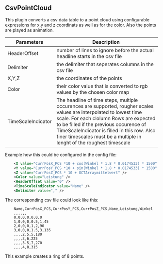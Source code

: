 
CsvPointCloud
------------------

This plugin converts a csv data table to a point cloud using configurable expressions for x,y and z coordinats as well as for the color.
Also the points are played as animation.

|Parameters|Description|
|----------|-----------|
|HeaderOffset | number of lines to ignore before the actual headline starts in the csv file|
|Delimiter | the delimiter that seperates columns in the csv file|
|X,Y,Z | the coordinates of the points|
|Color | their color value that is converted to rgb values by the chosen color map|
|TimeScaleIndicator | The headline of time steps, multiple occurences are supported, rougher scales values are interpolated to lowest time scale. For each clolumn Rows are expected to be filled if the previous occurence of TimeScaleIndicator is filled in this row. Also finer timescales must be a multiple in lenght of the roughest timescale  |



Example how this could be configured in the config file:

```xml
    <X value="CurrPosX_PCS *10 + cos(Winkel * 1.8 * 0.0174533) * 1500" />
    <Y value="CurrPosY_PCS *10 + sin(Winkel * 1.8 * 0.0174533) * 1500" />
    <Z value="CurrPosZ_PCS * 10 + OCTArraymittelwert" />
    <Color value="Leistung" />
    <HeaderOffset value="0" />
    <TimeScaleIndicator value="Name" />
    <Delimiter value="," />
```

The corresponding csv file could look like this:

```csv
    Name,CurrPosX_PCS,CurrPosY_PCS,CurrPosZ_PCS,Name,Leistung,Winkel
    ,,,,,,
    0,0,0,0,0,0,0
    1,0,0,0,0.5,1,45
    2,0,0,0,1,2,90
    3,0,0,0,1.5,3,135
    ,,,,2.5,5,180
    ,,,,3,6,225
    ,,,,3.5,7,270
    ,,,,4,8,315
```

This example creates a ring of 8 points.
